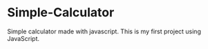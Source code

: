 # Simple-Calculator

Simple calculator made with javascript.
This is my first project using JavaScript.
